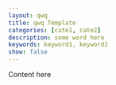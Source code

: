 ```yaml
---
layout: qwq
title: qwq Template
categories: [cate1, cate2]
description: some word here
keywords: keyword1, keyword2
show: false
---
```


Content here
